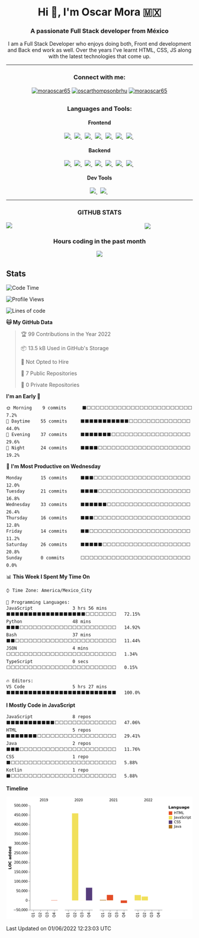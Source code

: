 <h1 align="center">Hi 👋, I'm Oscar Mora 🇲🇽 </h1>
<h3 align="center">A passionate Full Stack developer from México</h3>
<p align="center">I am a Full Stack Developer who enjoys doing both, Front end development and Back end work as well. Over the years I've learnt HTML, CSS, JS along with the latest technologies that come up.<p/>
<hr/>
<h3 align="center">Connect with me:</h3>
<p align="center">
<a href="https://linkedin.com/in/moraoscar65" target="blank"><img align="center" src="https://img.shields.io/badge/LinkedIn-0077B5?style=for-the-badge&logo=linkedin&logoColor=white" alt="moraoscar65"  /></a>
<a href="https://fb.com/oscarthompsonbrhu" target="blank"><img align="center" src="https://img.shields.io/badge/Facebook-1877F2?style=for-the-badge&logo=facebook&logoColor=white" alt="oscarthompsonbrhu"  /></a>
<a href="https://instagram.com/moraoscar.65" target="blank"><img align="center" src="https://img.shields.io/badge/Instagram-E4405F?style=for-the-badge&logo=instagram&logoColor=white" alt="moraoscar65"  /></a>
</p>

## <h3 align="center">Languages and Tools:</h3>
<h4 align="center">Frontend</h4>
<p align="center">
  <a href='https://developer.mozilla.org/en-US/docs/Web/Guide/HTML/HTML5'>
    <img src="https://img.shields.io/badge/html5-e34f26.svg?&style=for-the-badge&logo=html5&logoColor=white" />
  </a>
  &nbsp;
  <a href='https://developer.mozilla.org/en-US/docs/Web/CSS'>
    <img src="https://img.shields.io/badge/css3-1572B6.svg?&style=for-the-badge&logo=css3&logoColor=white" />
  </a>
  &nbsp;
  <a href='https://sass-lang.com/'>
    <img src="https://img.shields.io/badge/sass-cc6699.svg?&style=for-the-badge&logo=sass&logoColor=white" />
  </a>
  &nbsp;
  <a href='https://developer.mozilla.org/en-US/docs/Web/JavaScript/Guide'>
    <img src="https://img.shields.io/badge/javascript-F7DF1E.svg?&style=for-the-badge&logo=javascript&logoColor=black" />
  </a>
  &nbsp;
 <a href='https://www.react.org/'>
   <img src='https://img.shields.io/badge/react-61DAFB?logoWidth=30&labelColor=black&style=for-the-badge&logo=react' />
 </a>
  &nbsp;
  <a href='https://angular.io'>
    <img src="https://img.shields.io/badge/Angular-DD0031?style=for-the-badge&logo=angular&logoColor=white" />
  </a>
  &nbsp;
 <a href='https://www.react.org/'>
   <img src='https://img.shields.io/badge/React_Native-20232A?style=for-the-badge&logo=react&logoColor=61DAFB' />
 </a>
  &nbsp;

<h4 align="center">Backend</h4>
<p align="center">
  <a href='https://nodejs.org/en/about/'>
    <img src="https://img.shields.io/badge/node.js-339933?logo=node.js&logoWidth=30&labelColor=black&style=for-the-badge" />
  </a>
  &nbsp;
  <a href='https://www.mongodb.com/'>
    <img src='https://img.shields.io/badge/mongo db-47A248?logo=mongodb&logoColor=white&style=for-the-badge' />
  </a>
   &nbsp;
  <a href='https://www.mysql.com/'>
    <img src='https://img.shields.io/badge/MySQL-00000F?style=for-the-badge&logo=mysql&logoColor=white' />
  </a>
   &nbsp;
  <a href='https://www.python.org'>
    <img src="https://img.shields.io/badge/Python-14354C?style=for-the-badge&logo=python&logoColor=white" />
  </a>
  &nbsp; 
  <a href='https://c++.com/'>
    <img src="https://img.shields.io/badge/C%2B%2B-00599C?style=for-the-badge&logo=c%2B%2B&logoColor=white" />
  </a>
  &nbsp; 
  <a href='https://java.org'>
    <img src="https://img.shields.io/badge/Java-ED8B00?style=for-the-badge&logo=java&logoColor=white" />
  </a>
  &nbsp; 
  <a href='https://expressjs.com/'>
    <img src="https://img.shields.io/badge/Express-ffffff.svg?&style=for-the-badge&logo=express&logoColor=black" />
  </a>
  &nbsp; 
</p>
<h4 align="center">Dev Tools</h4>
<p align="center">
  <a href='https://git-scm.com/'>
    <img src='https://img.shields.io/badge/git-F05032?logo=git&style=for-the-badge&logoColor=white' />
  </a>
  &nbsp;
  <a href='https://github.com/'>
    <img src="https://img.shields.io/badge/Github-181717.svg?&style=for-the-badge&logo=github&logoColor=white" />
  </a>
  &nbsp;
</p>

<hr>
<h3 align="center">GITHUB STATS</h3>

<p align="center">
  <img align="left" src="https://github-readme-stats.vercel.app/api?username=moraoscar65&show_icons=true&theme=radical" width="50%"/>
  &nbsp;
  <img align="center" src="https://github-readme-stats.vercel.app/api/top-langs/?username=moraoscar65&layout=compact&theme=dark"/>
</p>

<h3 align="center">Hours coding in the past month</h3>
<p align="center">
  <img width="50%" src="https://wakatime.com/share/@751be0b6-cebd-4efc-849a-693dfa33cbe4/ba640d2c-f0e4-4ef1-801a-12b8fa210b83.svg"/>
</p>

## Stats

<!--START_SECTION:waka-->
![Code Time](http://img.shields.io/badge/Code%20Time-0%20secs-blue)

![Profile Views](http://img.shields.io/badge/Profile%20Views-2-blue)

![Lines of code](https://img.shields.io/badge/From%20Hello%20World%20I%27ve%20Written-594%20Thousand%20lines%20of%20code-blue)

**🐱 My GitHub Data** 

> 🏆 99 Contributions in the Year 2022
 > 
> 📦 13.5 kB Used in GitHub's Storage 
 > 
> 🚫 Not Opted to Hire
 > 
> 📜 7 Public Repositories 
 > 
> 🔑 0 Private Repositories  
 > 
**I'm an Early 🐤** 

```text
🌞 Morning    9 commits      ⬛⬜⬜⬜⬜⬜⬜⬜⬜⬜⬜⬜⬜⬜⬜⬜⬜⬜⬜⬜⬜⬜⬜⬜⬜   7.2% 
🌆 Daytime    55 commits     ⬛⬛⬛⬛⬛⬛⬛⬛⬛⬛⬛⬜⬜⬜⬜⬜⬜⬜⬜⬜⬜⬜⬜⬜⬜   44.0% 
🌃 Evening    37 commits     ⬛⬛⬛⬛⬛⬛⬛⬜⬜⬜⬜⬜⬜⬜⬜⬜⬜⬜⬜⬜⬜⬜⬜⬜⬜   29.6% 
🌙 Night      24 commits     ⬛⬛⬛⬛⬜⬜⬜⬜⬜⬜⬜⬜⬜⬜⬜⬜⬜⬜⬜⬜⬜⬜⬜⬜⬜   19.2%

```
📅 **I'm Most Productive on Wednesday** 

```text
Monday       15 commits     ⬛⬛⬛⬜⬜⬜⬜⬜⬜⬜⬜⬜⬜⬜⬜⬜⬜⬜⬜⬜⬜⬜⬜⬜⬜   12.0% 
Tuesday      21 commits     ⬛⬛⬛⬛⬜⬜⬜⬜⬜⬜⬜⬜⬜⬜⬜⬜⬜⬜⬜⬜⬜⬜⬜⬜⬜   16.8% 
Wednesday    33 commits     ⬛⬛⬛⬛⬛⬛⬜⬜⬜⬜⬜⬜⬜⬜⬜⬜⬜⬜⬜⬜⬜⬜⬜⬜⬜   26.4% 
Thursday     16 commits     ⬛⬛⬛⬜⬜⬜⬜⬜⬜⬜⬜⬜⬜⬜⬜⬜⬜⬜⬜⬜⬜⬜⬜⬜⬜   12.8% 
Friday       14 commits     ⬛⬛⬜⬜⬜⬜⬜⬜⬜⬜⬜⬜⬜⬜⬜⬜⬜⬜⬜⬜⬜⬜⬜⬜⬜   11.2% 
Saturday     26 commits     ⬛⬛⬛⬛⬛⬜⬜⬜⬜⬜⬜⬜⬜⬜⬜⬜⬜⬜⬜⬜⬜⬜⬜⬜⬜   20.8% 
Sunday       0 commits      ⬜⬜⬜⬜⬜⬜⬜⬜⬜⬜⬜⬜⬜⬜⬜⬜⬜⬜⬜⬜⬜⬜⬜⬜⬜   0.0%

```


📊 **This Week I Spent My Time On** 

```text
⌚︎ Time Zone: America/Mexico_City

💬 Programming Languages: 
JavaScript               3 hrs 56 mins       ⬛⬛⬛⬛⬛⬛⬛⬛⬛⬛⬛⬛⬛⬛⬛⬛⬛⬛⬜⬜⬜⬜⬜⬜⬜   72.15% 
Python                   48 mins             ⬛⬛⬛⬜⬜⬜⬜⬜⬜⬜⬜⬜⬜⬜⬜⬜⬜⬜⬜⬜⬜⬜⬜⬜⬜   14.92% 
Bash                     37 mins             ⬛⬛⬜⬜⬜⬜⬜⬜⬜⬜⬜⬜⬜⬜⬜⬜⬜⬜⬜⬜⬜⬜⬜⬜⬜   11.44% 
JSON                     4 mins              ⬜⬜⬜⬜⬜⬜⬜⬜⬜⬜⬜⬜⬜⬜⬜⬜⬜⬜⬜⬜⬜⬜⬜⬜⬜   1.34% 
TypeScript               0 secs              ⬜⬜⬜⬜⬜⬜⬜⬜⬜⬜⬜⬜⬜⬜⬜⬜⬜⬜⬜⬜⬜⬜⬜⬜⬜   0.15%

🔥 Editors: 
VS Code                  5 hrs 27 mins       ⬛⬛⬛⬛⬛⬛⬛⬛⬛⬛⬛⬛⬛⬛⬛⬛⬛⬛⬛⬛⬛⬛⬛⬛⬛   100.0%

```

**I Mostly Code in JavaScript** 

```text
JavaScript               8 repos             ⬛⬛⬛⬛⬛⬛⬛⬛⬛⬛⬛⬜⬜⬜⬜⬜⬜⬜⬜⬜⬜⬜⬜⬜⬜   47.06% 
HTML                     5 repos             ⬛⬛⬛⬛⬛⬛⬛⬜⬜⬜⬜⬜⬜⬜⬜⬜⬜⬜⬜⬜⬜⬜⬜⬜⬜   29.41% 
Java                     2 repos             ⬛⬛⬛⬜⬜⬜⬜⬜⬜⬜⬜⬜⬜⬜⬜⬜⬜⬜⬜⬜⬜⬜⬜⬜⬜   11.76% 
CSS                      1 repo              ⬛⬜⬜⬜⬜⬜⬜⬜⬜⬜⬜⬜⬜⬜⬜⬜⬜⬜⬜⬜⬜⬜⬜⬜⬜   5.88% 
Kotlin                   1 repo              ⬛⬜⬜⬜⬜⬜⬜⬜⬜⬜⬜⬜⬜⬜⬜⬜⬜⬜⬜⬜⬜⬜⬜⬜⬜   5.88%

```


**Timeline**

![Chart not found](https://raw.githubusercontent.com/moraoscar65/moraoscar65/main/charts/bar_graph.png) 


 Last Updated on 01/06/2022 12:23:03 UTC
<!--END_SECTION:waka-->
